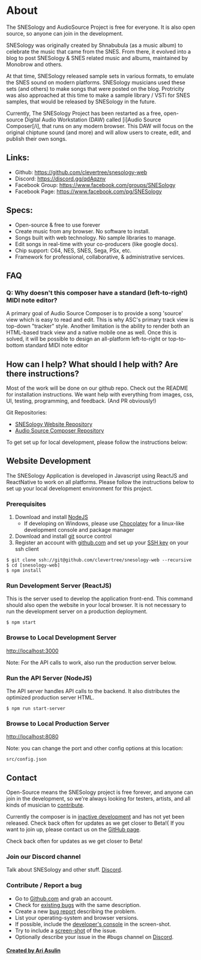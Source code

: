 # About


The SNESology and AudioSource Project is free for everyone. It is also open source, so anyone can join in the development.

SNESology was originally created by Shnabubula (as a music album) to celebrate the music that came from the SNES.
From there, it evolved into a blog to post SNESology & SNES related music and albums, maintained by Monobrow and others.

At that time, SNESology released sample sets in various formats, to emulate the SNES sound on modern platforms. SNESology musicians used these sets (and others) to make songs that were posted on the blog. Protricity was also approached at this time to make a sample library / VSTi for SNES samples, that would be released by SNESology in the future.

Currently, The SNESology Project has been restarted as a free, open-source Digital Audio Workstation (DAW) called [i]Audio Source Composer[/i], that runs on any modern browser.
This DAW will focus on the original chiptune sound (and more) and will allow users to create, edit, and publish their own songs.

## Links:
* Github: https://github.com/clevertree/snesology-web
* Discord: https://discord.gg/qdAqznv
* Facebook Group: https://www.facebook.com/groups/SNESology
* Facebook Page: https://www.facebook.com/pg/SNESology

## Specs:
* Open-source & free to use forever
* Create music from any browser. No software to install.
* Songs built with web technology. No sample libraries to manage.
* Edit songs in real-time with your co-producers (like google docs).
* Chip support: C64, NES, SNES, Sega, PSx, etc.
* Framework for professional, collaborative, & administrative services.

## FAQ

### Q: Why doesn't this composer have a standard (left-to-right) MIDI note editor?
A primary goal of Audio Source Composer is to provide a song 'source' view which is easy to read and edit. This is why ASC's primary track view is top-down "tracker" style. Another limitation is the ability to render both an HTML-based track view and a native mobile one as well. Once this is solved, it will be possible to design an all-platform left-to-right or top-to-bottom standard MIDI note editor




## How can I help? What should I help with? Are there instructions? 
Most of the work will be done on our github repo. Check out the README for installation instructions. 
We want help with everything from images, css, UI, testing, programming, and feedback. (And PR obviously!)

Git Repositories: 
* [SNESology Website Repository](https://github.com/clevertree/snesology-web)
* [Audio Source Composer Repository](https://github.com/clevertree/audio-source-composer)

To get set up for local development, please follow the instructions below:


## Website Development <a id="dev-web"></a>

The SNESology Application is developed in Javascript using ReactJS and ReactNative to work on all platforms. 
Please follow the instructions below to set up your local development environment for this project. 

### Prerequisites

1. Download and install [NodeJS](https://nodejs.org/en/download/)
    * If developing on Windows, please use [Chocolatey](https://chocolatey.org/install) 
 for a linux-like development console and package manager
2. Download and install [git](https://git-scm.com/book/en/v2/Getting-Started-Installing-Git) source control
3. Register an account with [github.com](GitHub) and set up your [SSH key](https://docs.github.com/en/free-pro-team@latest/github/authenticating-to-github/generating-a-new-ssh-key-and-adding-it-to-the-ssh-agent) on your ssh client

~~~~
$ git clone ssh://git@github.com/clevertree/snesology-web --recursive
$ cd [snesology-web]
$ npm install
~~~~

### Run Development Server (ReactJS)
This is the server used to develop the application front-end. 
This command should also open the website in your local browser.
It is not necessary to run the development server on a production deployment.
~~~~
$ npm start
~~~~

### Browse to Local Development Server
[http://localhost:3000](http://localhost:3000)

Note: For the API calls to work, also run the production server below.


### Run the API Server (NodeJS)
The API server handles API calls to the backend. 
It also distributes the optimized production server HTML.
~~~~
$ npm run start-server
~~~~

### Browse to Local Production Server
[http://localhost:8080](http://localhost:8080)

Note: you can change the port and other config options at this location:

~~~~
src/config.json
~~~~



## Contact

Open-Source means the SNESology project is free forever, and anyone can join in the development,
so we're always looking for testers, artists, and all kinds of musician to 
[contribute](https://github.com/clevertree/snesology-web/issues/4).

Currently the composer is in
[inactive development](https://github.com/clevertree/snesology-web)
and has not yet been released.
Check back often for updates as we get closer to Beta!{
If you want to join up, please contact us on the 
[GitHub page](https://github.com/clevertree).

Check back often for updates as we get closer to Beta!

### Join our Discord channel

Talk about SNESology and other stuff. 
[Discord](https://discord.gg/qdAqznv).

### Contribute / Report a bug

*   Go to [Github.com](https://github.com/clevertree/audio-source-composer/) and grab an account.
*   Check for [existing bugs](https://github.com/clevertree/audio-source-composer/issues/) with the same description.
*   Create a new [bug report](https://github.com/clevertree/audio-source-composer/issues/new) describing the problem.
*   List your operating-system and browser versions.
*   If possible, include the [developer's console](https://kb.mailster.co/how-can-i-open-the-browsers-console/) in the screen-shot.
*   Try to include a [screen-shot](https://northatlanticlcc.org/help/how-to-save-a-screenshot-of-a-webpage) of the issue.
*   Optionally describe your issue in the #bugs channel on [Discord](https://discord.gg/qdAqznv).

#### [Created by Ari Asulin](https://github.com/clevertree/)
